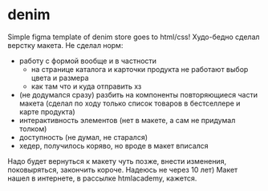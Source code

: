 # denim
Simple figma template of denim store goes to html/css!
Худо-бедно сделал верстку макета.
Не сделал норм:
- работу с формой вообще и в частности
    * на странице каталога и карточки продукта не работают выбор цвета и размера
    * как там что и куда отправить хз
- (не додумался сразу) разбить на компоненты повторяющиеся части макета (сделал по ходу только список товаров в бестселлере и карте продукта)
- интерактивность элементов (нет в макете, а сам не придумал толком)
- доступность (не думал, не старался)
- хедер, получилось коряво, но вроде в макет вписался

Надо будет вернуться к макету чуть позже, внести изменения, поковыряться, закончить короче. Надеюсь не через 10 лет)
Макет нашел в интернете, в рассылке htmlacademy, кажется.
